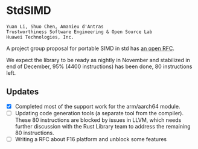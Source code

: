 # StdSIMD

```
Yuan Li, Shuo Chen, Amanieu d'Antras
Trustworthiness Software Engineering & Open Source Lab
Huawei Technologies, Inc.
```

A project group proposal for portable SIMD in std has [an open RFC](https://github.com/rust-lang/rust/issues/48556
). 

We expect the library to be ready as nightly in November and stabilized in end of December, 95% (4400 instructions)
has been done, 80 instructions left.

## Updates
- [x] Completed most of the support work for the arm/aarch64 module. 
- [ ] Updating code generation tools (a separate tool from the compiler).  These 80 instructions are blocked by issues in LLVM, which needs further discussion with the Rust Library team to address the remaining 80 instructions.
- [ ] Writing a RFC about F16 platform and unblock some features
